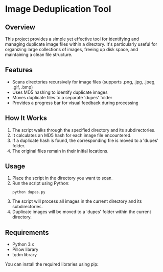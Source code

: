# Image Deduplication Tool

## Overview

This project provides a simple yet effective tool for identifying and managing duplicate image files within a directory. It's particularly useful for organizing large collections of images, freeing up disk space, and maintaining a clean file structure.

## Features

- Scans directories recursively for image files (supports .png, .jpg, .jpeg, .gif, .bmp)
- Uses MD5 hashing to identify duplicate images
- Moves duplicate files to a separate 'dupes' folder
- Provides a progress bar for visual feedback during processing

## How It Works

1. The script walks through the specified directory and its subdirectories.
2. It calculates an MD5 hash for each image file encountered.
3. If a duplicate hash is found, the corresponding file is moved to a 'dupes' folder.
4. The original files remain in their initial locations.

## Usage

1. Place the script in the directory you want to scan.
2. Run the script using Python:
   ```
   python dupes.py
   ```
3. The script will process all images in the current directory and its subdirectories.
4. Duplicate images will be moved to a 'dupes' folder within the current directory.

## Requirements

- Python 3.x
- Pillow library
- tqdm library

You can install the required libraries using pip:

